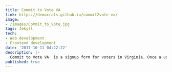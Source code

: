 ```yaml
---
title: Commit to Vote VA
link: https://democrats.github.io/commit2vote-va/
image:
- /images/Commit_to_Vote.jpg
tags: Jekyll
tech:
- Web development
- Frontend development
date: '2017-10-11 04:22:22'
description: |-
  Commit to Vote VA  is a signup form for voters in Virginia. Once a user signs up, they are directed to their polling location via [I Will Vote](https://iwillvote.com).
published: true  
---
```




